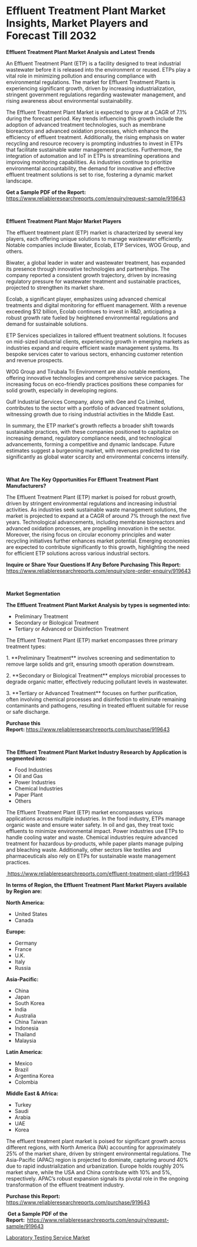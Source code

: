 <p><h1>Effluent Treatment Plant Market Insights, Market Players and Forecast Till 2032</h1></p><p><strong>Effluent Treatment Plant Market Analysis and Latest Trends</strong></p>
<p><p>An Effluent Treatment Plant (ETP) is a facility designed to treat industrial wastewater before it is released into the environment or reused. ETPs play a vital role in minimizing pollution and ensuring compliance with environmental regulations. The market for Effluent Treatment Plants is experiencing significant growth, driven by increasing industrialization, stringent government regulations regarding wastewater management, and rising awareness about environmental sustainability.</p><p>The Effluent Treatment Plant Market is expected to grow at a CAGR of 7.1% during the forecast period. Key trends influencing this growth include the adoption of advanced treatment technologies, such as membrane bioreactors and advanced oxidation processes, which enhance the efficiency of effluent treatment. Additionally, the rising emphasis on water recycling and resource recovery is prompting industries to invest in ETPs that facilitate sustainable water management practices. Furthermore, the integration of automation and IoT in ETPs is streamlining operations and improving monitoring capabilities. As industries continue to prioritize environmental accountability, the demand for innovative and effective effluent treatment solutions is set to rise, fostering a dynamic market landscape.</p></p>
<p><strong>Get a Sample PDF of the Report:&nbsp;</strong> <a href="https://www.reliableresearchreports.com/enquiry/request-sample/919643?utm_campaign=2030&utm_medium=2&utm_source=Github&utm_content=ia&utm_term=06032025&utm_id=effluent-treatment-plant">https://www.reliableresearchreports.com/enquiry/request-sample/919643</a></p>
<p>&nbsp;</p>
<p><strong>Effluent Treatment Plant Major Market Players</strong></p>
<p><p>The effluent treatment plant (ETP) market is characterized by several key players, each offering unique solutions to manage wastewater efficiently. Notable companies include Biwater, Ecolab, ETP Services, WOG Group, and others. </p><p>Biwater, a global leader in water and wastewater treatment, has expanded its presence through innovative technologies and partnerships. The company reported a consistent growth trajectory, driven by increasing regulatory pressure for wastewater treatment and sustainable practices, projected to strengthen its market share.</p><p>Ecolab, a significant player, emphasizes using advanced chemical treatments and digital monitoring for effluent management. With a revenue exceeding $12 billion, Ecolab continues to invest in R&D, anticipating a robust growth rate fueled by heightened environmental regulations and demand for sustainable solutions.</p><p>ETP Services specializes in tailored effluent treatment solutions. It focuses on mid-sized industrial clients, experiencing growth in emerging markets as industries expand and require efficient waste management systems. Its bespoke services cater to various sectors, enhancing customer retention and revenue prospects.</p><p>WOG Group and Tirubala Tri Environment are also notable mentions, offering innovative technologies and comprehensive service packages. The increasing focus on eco-friendly practices positions these companies for solid growth, especially in developing regions.</p><p>Gulf Industrial Services Company, along with Gee and Co Limited, contributes to the sector with a portfolio of advanced treatment solutions, witnessing growth due to rising industrial activities in the Middle East.</p><p>In summary, the ETP market's growth reflects a broader shift towards sustainable practices, with these companies positioned to capitalize on increasing demand, regulatory compliance needs, and technological advancements, forming a competitive and dynamic landscape. Future estimates suggest a burgeoning market, with revenues predicted to rise significantly as global water scarcity and environmental concerns intensify.</p></p>
<p>&nbsp;</p>
<p><strong>What Are The Key Opportunities For Effluent Treatment Plant Manufacturers?</strong></p>
<p><p>The Effluent Treatment Plant (ETP) market is poised for robust growth, driven by stringent environmental regulations and increasing industrial activities. As industries seek sustainable waste management solutions, the market is projected to expand at a CAGR of around 7% through the next five years. Technological advancements, including membrane bioreactors and advanced oxidation processes, are propelling innovation in the sector. Moreover, the rising focus on circular economy principles and water recycling initiatives further enhances market potential. Emerging economies are expected to contribute significantly to this growth, highlighting the need for efficient ETP solutions across various industrial sectors.</p></p>
<p><strong>Inquire or Share Your Questions If Any Before Purchasing This Report:</strong> <a href="https://www.reliableresearchreports.com/enquiry/pre-order-enquiry/919643?utm_campaign=2030&utm_medium=2&utm_source=Github&utm_content=ia&utm_term=06032025&utm_id=effluent-treatment-plant">https://www.reliableresearchreports.com/enquiry/pre-order-enquiry/919643</a></p>
<p>&nbsp;</p>
<p><strong>Market Segmentation</strong></p>
<p><strong>The Effluent Treatment Plant Market Analysis by types is segmented into:</strong></p>
<p><ul><li>Preliminary Treatment</li><li>Secondary or Biological Treatment</li><li>Tertiary or Advanced or Disinfection Treatment</li></ul></p>
<p><p>The Effluent Treatment Plant (ETP) market encompasses three primary treatment types: </p><p>1. **Preliminary Treatment** involves screening and sedimentation to remove large solids and grit, ensuring smooth operation downstream.</p><p>2. **Secondary or Biological Treatment** employs microbial processes to degrade organic matter, effectively reducing pollutant levels in wastewater.</p><p>3. **Tertiary or Advanced Treatment** focuses on further purification, often involving chemical processes and disinfection to eliminate remaining contaminants and pathogens, resulting in treated effluent suitable for reuse or safe discharge.</p></p>
<p><strong>Purchase this Report:&nbsp;</strong><a href="https://www.reliableresearchreports.com/purchase/919643?utm_campaign=2030&utm_medium=2&utm_source=Github&utm_content=ia&utm_term=06032025&utm_id=effluent-treatment-plant">https://www.reliableresearchreports.com/purchase/919643</a></p>
<p>&nbsp;</p>
<p><strong>The Effluent Treatment Plant Market Industry Research by Application is segmented into:</strong></p>
<p><ul><li>Food Industries</li><li>Oil and Gas</li><li>Power Industries</li><li>Chemical Industries</li><li>Paper Plant</li><li>Others</li></ul></p>
<p><p>The Effluent Treatment Plant (ETP) market encompasses various applications across multiple industries. In the food industry, ETPs manage organic waste and ensure water safety. In oil and gas, they treat toxic effluents to minimize environmental impact. Power industries use ETPs to handle cooling water and waste. Chemical industries require advanced treatment for hazardous by-products, while paper plants manage pulping and bleaching waste. Additionally, other sectors like textiles and pharmaceuticals also rely on ETPs for sustainable waste management practices.</p></p>
<p><a href="https://www.reliableresearchreports.com/effluent-treatment-plant-r919643?utm_campaign=2030&utm_medium=2&utm_source=Github&utm_content=ia&utm_term=06032025&utm_id=effluent-treatment-plant">&nbsp;https://www.reliableresearchreports.com/effluent-treatment-plant-r919643</a></p>
<p><strong>In terms of Region, the Effluent Treatment Plant Market Players available by Region are:</strong></p>
<p>
    <p> <strong> North America: </strong>
        <ul>
            <li>United States</li>
            <li>Canada</li>
        </ul>
        </p> 
    <p> <strong> Europe: </strong>
        <ul>
            <li>Germany</li>
            <li>France</li>
            <li>U.K.</li>
            <li>Italy</li>
            <li>Russia</li>
        </ul>
        </p> 
    <p> <strong> Asia-Pacific: </strong>
        <ul>
            <li>China</li>
            <li>Japan</li>
            <li>South Korea</li>
            <li>India</li>
            <li>Australia</li>
            <li>China Taiwan</li>
            <li>Indonesia</li>
            <li>Thailand</li>
            <li>Malaysia</li>
        </ul>
        </p> 
    <p> <strong> Latin America: </strong>
        <ul>
            <li>Mexico</li>
            <li>Brazil</li>
            <li>Argentina Korea</li>
            <li>Colombia</li>
        </ul>
        </p> 
    <p> <strong> Middle East & Africa: </strong>
        <ul>
            <li>Turkey</li>
            <li>Saudi</li>
            <li>Arabia</li>
            <li>UAE</li>
            <li>Korea</li>
        </ul>
    </p>
    </p>
<p><p>The effluent treatment plant market is poised for significant growth across different regions, with North America (NA) accounting for approximately 25% of the market share, driven by stringent environmental regulations. The Asia-Pacific (APAC) region is projected to dominate, capturing around 40% due to rapid industrialization and urbanization. Europe holds roughly 20% market share, while the USA and China contribute with 10% and 5%, respectively. APAC’s robust expansion signals its pivotal role in the ongoing transformation of the effluent treatment industry.</p></p>
<p><strong>Purchase this Report: </strong><a href="https://www.reliableresearchreports.com/purchase/919643?utm_campaign=2030&utm_medium=2&utm_source=Github&utm_content=ia&utm_term=06032025&utm_id=effluent-treatment-plant">https://www.reliableresearchreports.com/purchase/919643</a></p>
<p>&nbsp;<strong>Get a Sample PDF of the Report:&nbsp;&nbsp;</strong><a href="https://www.reliableresearchreports.com/enquiry/request-sample/919643?utm_campaign=2030&utm_medium=2&utm_source=Github&utm_content=ia&utm_term=06032025&utm_id=effluent-treatment-plant">https://www.reliableresearchreports.com/enquiry/request-sample/919643</a></p>
<p><strong></strong></p>
<p><p><a href="https://github.com/provorikovar/Market-Research-Report-List-7/blob/main/laboratory-testing-service-market.md?utm_campaign=2030&utm_medium=2&utm_source=Github&utm_content=ia&utm_term=06032025&utm_id=effluent-treatment-plant">Laboratory Testing Service Market</a></p></p>